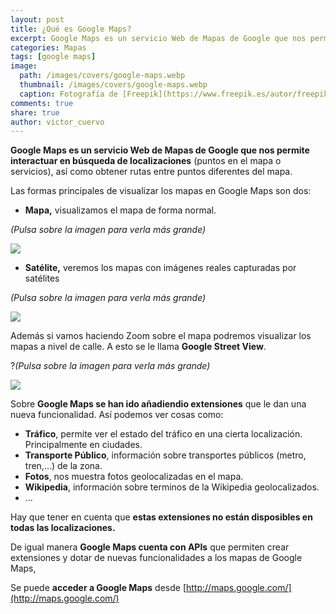 ```yaml
---
layout: post
title: ¿Qué es Google Maps?
excerpt: Google Maps es un servicio Web de Mapas de Google que nos permite interactuar en búsqueda de localizaciones, así como obtener rutas entre puntos diferentes del mapa.
categories: Mapas
tags: [google maps]
image:
  path: /images/covers/google-maps.webp
  thumbnail: /images/covers/google-maps.webp
  caption: Fotografía de [Freepik](https://www.freepik.es/autor/freepik)
comments: true
share: true
author: victor_cuervo
---
```


**Google Maps es un servicio Web de Mapas de Google que nos permite interactuar en búsqueda de localizaciones** (puntos en el mapa o servicios), así como obtener rutas entre puntos diferentes del mapa.


Las formas principales de visualizar los mapas en Google Maps son dos:

- **Mapa,** visualizamos el mapa de forma normal.

_(Pulsa sobre la imagen para verla más grande)_


![](https://www.ayudaenlaweb.com/wp-content/uploads/2011/01/google_maps_mapa.png)

- **Satélite,** veremos los mapas con imágenes reales capturadas por satélites

_(Pulsa sobre la imagen para verla más grande)_


![](https://www.ayudaenlaweb.com/wp-content/uploads/2011/01/google_maps_satelite.png)


Además si vamos haciendo Zoom sobre el mapa podremos visualizar los mapas a nivel de calle. A esto se le llama **Google Street View**.


?_(Pulsa sobre la imagen para verla más grande)_


![](https://www.ayudaenlaweb.com/wp-content/uploads/2011/01/google_maps_street_view.png)


Sobre **Google Maps se han ido añadiendio extensiones** que le dan una nueva funcionalidad. Así podemos ver cosas como:

- **Tráfico**, permite ver el estado del tráfico en una cierta localización. Principalmente en ciudades.
- **Transporte Público**, información sobre transportes públicos (metro, tren,…) de la zona.
- **Fotos**, nos muestra fotos geolocalizadas en el mapa.
- **Wikipedia**, información sobre terminos de la Wikipedia geolocalizados.
- …

Hay que tener en cuenta que **estas extensiones no están disposibles en todas las localizaciones.**


De igual manera **Google Maps cuenta con APIs** que permiten crear extensiones y dotar de nuevas funcionalidades a los mapas de Google Maps,


Se puede **acceder a Google Maps** desde [http://maps.google.com/](http://maps.google.com/)

